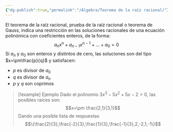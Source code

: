 ```yaml
---
{"dg-publish":true,"permalink":"/Álgebra/Teorema de la raíz racional/"}
---
```


El teorema de la raíz racional, prueba de la raíz racional o teorema de Gauss, indica una restricción en las soluciones racionales de una ecuación polinómica con coeficientes enteros, de la forma: $$a_{n}x^{n}+a_{n-1}x^{n-1}+\dots+a_{0}=0$$
Si $a_{n}$ y $a_{0}$ son enteros y distintos de cero, las soluciones son del tipo $x=\pm\frac{p}{q}$ y satisfacen:
- $p$ es divisor de $a_{0}$
- $q$ es divisor de $a_{n}$
- $p$ y $q$ son coprimos
>[!example] Ejemplo
>Dado el polinomio $3x^{3}-5x^{2}+5x-2=0$, las posibles raíces son: $$x=\pm \frac{2,1}{3,1}$$ Dando una posible lista de respuestas $$\{\frac{2}{3},\frac{-2}{3},\frac{1}{3},\frac{-1}{3},2,-2,1,-1\}$$


